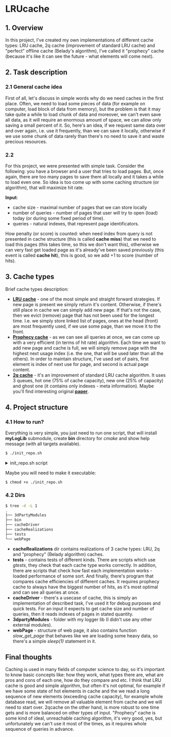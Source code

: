 # LRUcache
 
## 1. Overview

In this project, I've created my own implementations of different cache types: LRU cache, 2q cache (improvement of standard LRU cache) and "perfect" offline cache (Belady's algorithm), I've called it "prophecy" cache (because it's like it can see the future - what elements will come next).

## 2. Task description

### 2.1 General cache idea

First of all, let's discuss in simple words why do we need caches in the first place. Often, we need to load some pieces of data (for example on computer, load block of data from memory), but the problem is that it may take quite a while to load chunk of data and moreover, we can't even save all data, as it will require an enormous amount of space, we can allow only saving a small percent of it. So, here's an idea, if we request same data over and over again, i.e. use it frequently, than we can save it locally, otherwise if we use some chunk of data rarely than there's no need to save it and waste precious resources.

### 2.2

For this project, we were presented with simple task. Consider the following: you have a browser and a user that tries to load pages. But, once again, there are too many pages to save them all locally and it takes a while to load even one. So idea is too come up with some caching structure (or algorithm), that will maximize hit rate.

**Input**:
* cache size - maximal number of pages that we can store locally
* number of queries - number of pages that user will try to open (load) today (or during some fixed period of time).
* queries - natural indexes, that represent page identificators.

How penalty (or score) is counted: when need index from query is not presented in cache structure (this is called **cache miss**) that we need to load this pages (this takes time, so this we don't want this), otherwise we can very fast get loaded page as it's already've been saved previously (this event is called **cache hit**), this is good, so we add +1 to score (number of hits).

## 3. Cache types

Brief cache types description:
* [**LRU cache**](https://en.wikipedia.org/wiki/Cache_replacement_policies#Least_Recently_Used_(LRU)) - one of the most simple and straight forward strategies. If new page is present we simply return it's content. Otherwise, if there's still place in cache we can simply add new page. If that's not the case, then we evict (remove) page that has not been used for the longest time. I.e. we simply store linked list of pages, ones at the head (front) are most frequently used, if we use some page, than we move it to the front.
* [**Prophecy cache**](https://en.wikipedia.org/wiki/Cache_replacement_policies#B%C3%A9l%C3%A1dy's_algorithm) - as we can see all queries at once, we can come up with a very efficient (in terms of hit rate) algorithm. Each time we want to add new page and cache is full, we will simply remove page with the highest next usage index (i.e. the one, that will be used later than all the others). In order to maintain structure, I've used set of pairs, first element is index of next use for page, and second is actual page content.
* [**2q cache**](https://arpitbhayani.me/blogs/2q-cache/) - it's an improvement of standard LRU cache algorithm. It uses 3 queues, hot one (75% of cache capacity), new one (25% of capacity) and ghost one (it contains only indexes - meta information). Maybe you'll find interesting original [**paper**](https://www.vldb.org/conf/1994/P439.PDF).

## 4. Project structure

### 4.1 How to run?

Everything is very simple, you just need to run one script, that will install **myLogLib** submodule, create **bin** directory for *cmake* and show help message (with all targets available).

```bash
$ ./init_repo.sh
```

<details>
<summary>init_repo.sh script</summary>

```bash
#! /bin/bash

# ---------------------   PREPARING LOG LIB   -----------------------

set -e

echo "Repository initialization script"

# Проверяем что мы в git репозитории
if [ ! -d ".git" ]; then
  echo "Error: This is not a git repository"
  exit 1
fi

echo "Loading logger lib submodule..."

git submodule init
git submodule update

# Проверяем что нужный подмодуль загрузился
if [ -d "3dPartyModules/LoggerLib" ]; then
  echo "✓ LoggerLib submodule initialized successfully"
else
  echo "✗ LoggerLib submodule failed to initialize"
  exit 1
fi

echo "LoggerLib submodule ready!"

# ---------------------   PREPARING CMAKE   -----------------------

echo "Preparing cmake..."

mkdir -p bin # no error if it exists
cd bin
cmake ..
cd ..
cmake --build bin --target show_help_msg


```

</details>

Maybe you will need to make it executable:

```
$ chmod +x ./init_repo.sh
```

### 4.2 Dirs

```bash
$ tree -d -L 1
.
├── 3dPartyModules
├── bin
├── cacheDriver
├── cacheRealizations
├── tests
└── webPage
```

* **cacheRealizations** dir contains realizations of 3 cache types: LRU, 2q and "prophecy" (Belady algorithm) caches.
* **tests** - contains tests of different kinds. There are scripts which use *gtests*, they check that each cache type works correctly. In addition, there are scripts that check how fast each implementation works - loaded performance of some sort. And finally, there's program that compares cache efficiencies of different caches. It requires prophecy cache to always have the biggest number of hits, as it's most optimal and can see all queries at once.
* **cacheDriver** - there's a usecase of cache, this is simply an implementation of described task, I've used it for debug purposes and quick tests. For an input it expects to get cache size and number of queries, then it reads indexes of pages in stated quantity.
* **3dpartyModules** - folder with my logger lib (I didn't use any other external modules).
* **webPage** - structure of web page, it also contains function *slow_get_page* that behaves like we are loading some heavy data, so there's a simple *sleep(1)* statement in it.

## Final thoughts

Caching is used in many fields of computer science to day, so it's important to know basic concepts like: how they work, what types there are, what are pros and cons of each one, how do they compare and etc. I think that LRU cache is good and simple algorithm, but often it's not optimal, for example if we have some state of hot elements in cache and the we read a long sequence of new elements (exceeding cache capacity), for example whole database read, we will remove all valuable element from cache and we will need to start over. 2qcache on the other hand, is more robust to one time gets and is more balanced on other types of input. "Prophecy" cache is some kind of ideal, unreachable caching algorithm, it's very good, yes, but unfortunately we can't use it most of the times, as it requires whole sequence of queries in advance.